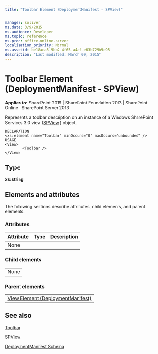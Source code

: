 ```yaml
---
title: "Toolbar Element (DeploymentManifest - SPView)"


manager: soliver
ms.date: 3/9/2015
ms.audience: Developer
ms.topic: reference
ms.prod: office-online-server
localization_priority: Normal
ms.assetid: be18aca5-9bb2-4f65-a4af-e63b729b9c95
description: "Last modified: March 09, 2015"
---
```


# Toolbar Element (DeploymentManifest - SPView)

 
  
 **Applies to:** SharePoint 2016 | SharePoint Foundation 2013 | SharePoint Online | SharePoint Server 2013 
  
Represents a toolbar description on an instance of a Windows SharePoint Services 3.0 view ([SPView](https://msdn.microsoft.com/library/Microsoft.SharePoint.SPView.aspx) ) object. 
  
```
DECLARATION
<xs:element name="Toolbar" minOccurs="0" maxOccurs="unbounded" />
USAGE
<View>
        <Toolbar />
</View>

```

## Type

 **xs:string**
  
## Elements and attributes

The following sections describe attributes, child elements, and parent elements.

### Attributes

|**Attribute**|**Type**|**Description**|
|:-----|:-----|:-----|
|None  <br/> |||
   
### Child elements

||
|:-----|
|None |
   
### Parent elements

||
|:-----|
|[View Element (DeploymentManifest)](view-element-deploymentmanifest.md)
   
## See also



[Toolbar](https://msdn.microsoft.com/library/Microsoft.SharePoint.SPView.Toolbar.aspx)
  
[SPView](https://msdn.microsoft.com/library/Microsoft.SharePoint.SPView.aspx)


[DeploymentManifest Schema](deploymentmanifest-schema.md)

